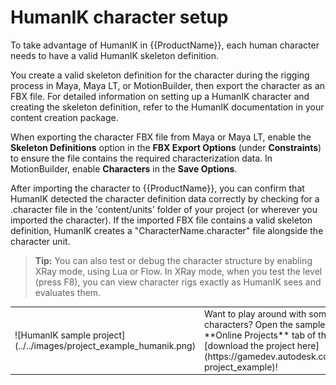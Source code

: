 # HumanIK character setup

To take advantage of HumanIK in {{ProductName}}, each human character needs to have a valid HumanIK skeleton definition.

You create a valid skeleton definition for the character during the rigging process in Maya, Maya LT, or MotionBuilder, then export the character as an FBX file. For detailed information on setting up a HumanIK character and creating the skeleton definition, refer to the HumanIK documentation in your content creation package.

When exporting the character FBX file from Maya or Maya LT, enable the **Skeleton Definitions** option in the **FBX Export Options** (under **Constraints**) to ensure the file contains the required characterization data. In MotionBuilder, enable **Characters** in the **Save Options**.

After importing the character to {{ProductName}}, you can confirm that HumanIK detected the character definition data correctly by checking for a .character file in the 'content/units' folder of your project (or wherever you imported the character). If the imported FBX file contains a valid skeleton definition, HumanIK creates a "CharacterName.character" file alongside the character unit.

> **Tip:** You can also test or debug the character structure by enabling XRay mode, using Lua or Flow. In XRay mode, when you test the level (press F8), you can view character rigs exactly as HumanIK sees and evaluates them.

<table class="not-ruled"><tr><td>
![HumanIK sample project](../../images/project_example_humanik.png)
</td><td>
Want to play around with some fully set up HumanIK characters? Open the sample HumanIK project from the **Online Projects** tab of the **Project Manager**, or [download the project here](https://gamedev.autodesk.com/stingray/plugins/humanik-project_example)!
</td></tr></table>
